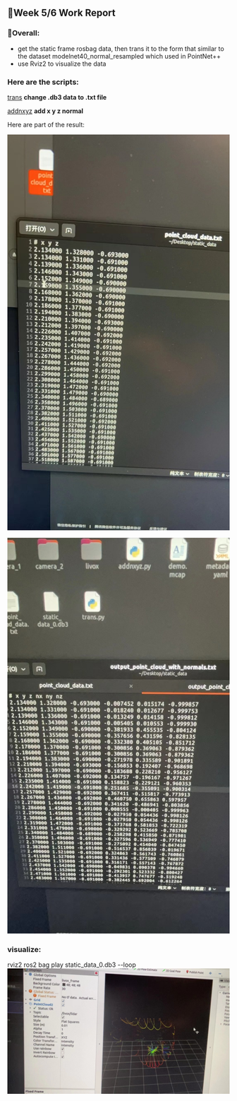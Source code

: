 ## 💼Week 5/6 Work Report

### 👯Overall: 
- get the static frame rosbag data, then trans it to the form that similar to the dataset modelnet40_normal_resampled which used in PointNet++
- use Rviz2 to visualize the data


### Here are the scripts:
[trans](./week5/trans.py) __change .db3 data to .txt file__

[addnxyz](./week5/addnxyz.py) __add x y z normal__

Here are part of the result:

![xyz](./week5/xyz.jpeg)

![nxyz](./week5/nxyz.jpeg)


### visualize:
rviz2
ros2 bag play static_data_0.db3 --loop
![v](./week5/visual.jpeg)
